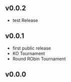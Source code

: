 ## v0.0.2
- test Release 

## v0.0.1
- first public release
- KO Tournament
- Round RObin Tournament


## v0.0.0
